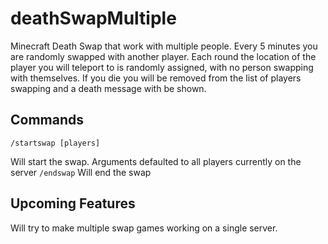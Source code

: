 
# deathSwapMultiple

Minecraft Death Swap that work with multiple people. Every 5 minutes you are randomly swapped with another player. Each round the location of the player you will teleport to is randomly assigned, with no person swapping with themselves. If you die you will be removed from the list of players swapping and a death message with be shown.

## Commands

`
/startswap [players]
`

Will start the swap. Arguments defaulted to all players currently on the server
`
/endswap
`
Will end the swap

## Upcoming Features

Will try to make multiple swap games working on a single server.



